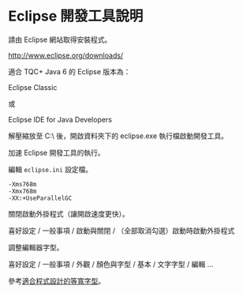 # Eclipse 開發工具說明

請由 Eclipse 網站取得安裝程式。

http://www.eclipse.org/downloads/

適合 TQC+ Java 6 的 Eclipse 版本為：

Eclipse Classic

或

Eclipse IDE for Java Developers

解壓縮放至 C:\ 後，開啟資料夾下的 eclipse.exe 執行檔啟動開發工具。

加速 Eclipse 開發工具的執行。

編輯 `eclipse.ini` 設定檔。

```
-Xms768m
-Xmx768m
-XX:+UseParallelGC
```

關閉啟動外掛程式（讓開啟速度更快）。

喜好設定 / 一般事項 / 啟動與關閉 / （全部取消勾選）啟動時啟動外掛程式

調整編輯器字型。

喜好設定 / 一般事項 / 外觀 / 顏色與字型 / 基本 / 文字字型 / 編輯 ...

參考[適合程式設計的等寬字型](http://www.gtwang.org/2014/02/monospaced-font-for-programmers.html)。